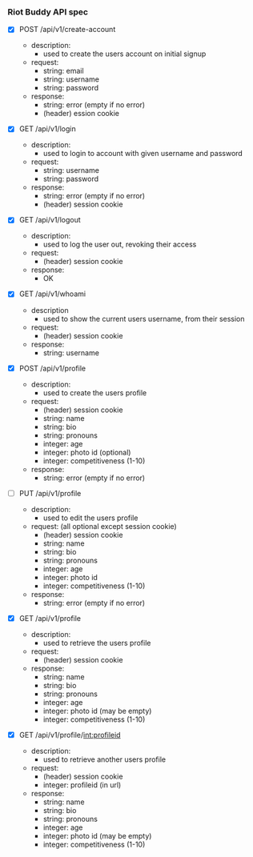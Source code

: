 ### Riot Buddy API spec

- [x] POST /api/v1/create-account
  - description:
    - used to create the users account on initial signup
  - request:
    - string: email
    - string: username
    - string: password
  - response:
    - string: error (empty if no error)
    - (header) ession cookie

- [x] GET /api/v1/login
  - description:
    - used to login to account with given username and password
  - request:
    - string: username
    - string: password
  - response:
    - string: error (empty if no error)
    - (header) session cookie

- [x] GET /api/v1/logout
  - description:
    - used to log the user out, revoking their access
  - request:
    - (header) session cookie
  - response:
    - OK

- [x] GET /api/v1/whoami
  - description
    - used to show the current users username, from their session
  - request:
    - (header) session cookie
  - response:
    - string: username

- [x] POST /api/v1/profile
  - description:
    - used to create the users profile
  - request:
    - (header) session cookie
    - string: name
    - string: bio
    - string: pronouns
    - integer: age
    - integer: photo id (optional)
    - integer: competitiveness (1-10)
  - response:
    - string: error (empty if no error)

- [ ] PUT /api/v1/profile
  - description:
    - used to edit the users profile
  - request: (all optional except session cookie)
    - (header) session cookie
    - string: name
    - string: bio
    - string: pronouns
    - integer: age
    - integer: photo id
    - integer: competitiveness (1-10)
  - response:
    - string: error (empty if no error)

- [x] GET /api/v1/profile
  - description:
    - used to retrieve the users profile
  - request:
    - (header) session cookie
  - response: 
    - string: name
    - string: bio
    - string: pronouns
    - integer: age
    - integer: photo id (may be empty)
    - integer: competitiveness (1-10)

- [x] GET /api/v1/profile/<int:profileid>
  - description:
    - used to retrieve another users profile
  - request:
    - (header) session cookie
    - integer: profileid (in url)
  - response: 
    - string: name
    - string: bio
    - string: pronouns
    - integer: age
    - integer: photo id (may be empty)
    - integer: competitiveness (1-10)

